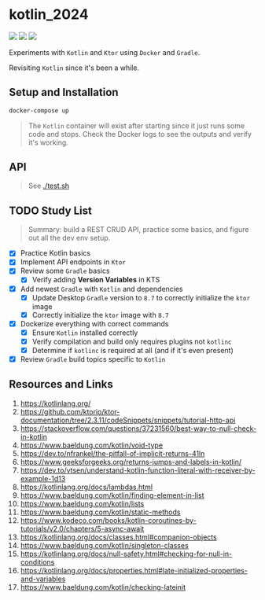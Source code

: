 # kotlin_2024

[![](https://img.shields.io/badge/Kotlin-1.9.22-purple.svg)](https://kotlinlang.org/) [![](https://img.shields.io/badge/ktor-2.3.11-purple.svg)](https://ktor.io/docs/welcome.html)
[![](https://img.shields.io/badge/gradle-8.7-blue.svg)](https://docs.gradle.org/current/userguide/userguide.html)

Experiments with `Kotlin` and `Ktor` using `Docker` and `Gradle`.

Revisiting  `Kotlin` since it's been a while.

## Setup and Installation

```bash
docker-compose up
```

> The `Kotlin` container will exist after starting since it just runs some code and stops. Check the Docker logs to see the outputs and verify it's working.

## API

> See [./test.sh](./test.sh)

## TODO Study List

> Summary: build a REST CRUD API, practice some basics, and figure out all the dev env setup.

- [x] Practice Kotlin basics
- [x] Implement API endpoints in `Ktor`
- [x] Review some `Gradle` basics
  - [x] Verify adding **Version Variables** in KTS
- [x] Add newest `Gradle` with `Kotlin` and dependencies
  - [x] Update Desktop `Gradle` version to `8.7` to correctly initialize the `ktor` image
  - [x] Correctly initialize the `ktor` image with `8.7`
- [x] Dockerize everything with correct commands
  - [x] Ensure `Kotlin` installed correctly
  - [x] Verify compilation and build only requires plugins not `kotlinc`
  - [x] Determine if `kotlinc` is required at all (and if it's even present)
- [x] Review `Gradle` build topics specific to `Kotlin`

## Resources and Links 

1. https://kotlinlang.org/
2. https://github.com/ktorio/ktor-documentation/tree/2.3.11/codeSnippets/snippets/tutorial-http-api
3. https://stackoverflow.com/questions/37231560/best-way-to-null-check-in-kotlin
4. https://www.baeldung.com/kotlin/void-type
5. https://dev.to/nfrankel/the-pitfall-of-implicit-returns-41ln
6. https://www.geeksforgeeks.org/returns-jumps-and-labels-in-kotlin/
7. https://dev.to/vtsen/understand-kotlin-function-literal-with-receiver-by-example-1d13
8. https://kotlinlang.org/docs/lambdas.html
9. https://www.baeldung.com/kotlin/finding-element-in-list
10. https://www.baeldung.com/kotlin/lists
11. https://www.baeldung.com/kotlin/static-methods
12. https://www.kodeco.com/books/kotlin-coroutines-by-tutorials/v2.0/chapters/5-async-await
13. https://kotlinlang.org/docs/classes.html#companion-objects
1. https://www.baeldung.com/kotlin/singleton-classes
1. https://kotlinlang.org/docs/null-safety.html#checking-for-null-in-conditions
2. https://kotlinlang.org/docs/properties.html#late-initialized-properties-and-variables
2. https://www.baeldung.com/kotlin/checking-lateinit